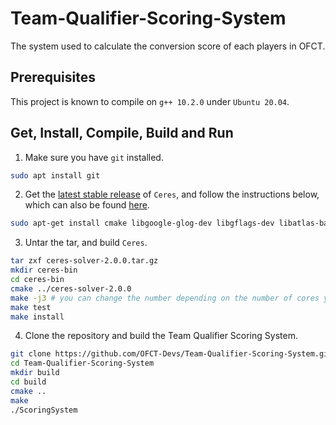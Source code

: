 # Team-Qualifier-Scoring-System  

The system used to calculate the conversion score of each players in OFCT.

## Prerequisites

This project is known to compile on `g++ 10.2.0` under `Ubuntu 20.04`.

## Get, Install, Compile, Build and Run

1. Make sure you have `git` installed.
```sh
sudo apt install git
```
2. Get the [latest stable release](http://ceres-solver.org/installation.html#getting-the-source-code) of `Ceres`, and follow the instructions below, which can also be found [here](http://ceres-solver.org/installation.html#linux).
```sh
sudo apt-get install cmake libgoogle-glog-dev libgflags-dev libatlas-base-dev libeigen3-dev libsuitesparse-dev
```
3. Untar the tar, and build `Ceres`.
```sh
tar zxf ceres-solver-2.0.0.tar.gz
mkdir ceres-bin
cd ceres-bin
cmake ../ceres-solver-2.0.0
make -j3 # you can change the number depending on the number of cores you have.
make test
make install
```
4. Clone the repository and build the Team Qualifier Scoring System.
```sh
git clone https://github.com/OFCT-Devs/Team-Qualifier-Scoring-System.git
cd Team-Qualifier-Scoring-System
mkdir build
cd build
cmake ..
make
./ScoringSystem
```
